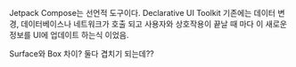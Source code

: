 Jetpack Compose는 선언적 도구이다.
Declarative UI Toolkit
기존에는 데이터 변경, 데이터베이스나 네트워크가 호출 되고 사용자와 상호작용이 끝날 때 마다
이 새로운 정보를 UI에 업데이트 하는식 이었음.

Surface와 Box 차이?
둘다 겹치기 되는데??